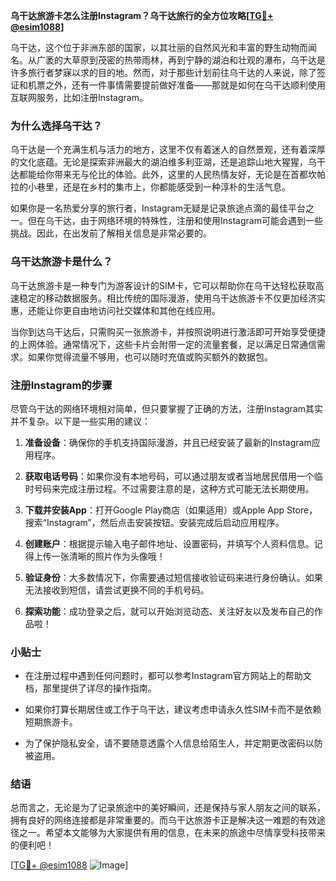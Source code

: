 **乌干达旅游卡怎么注册Instagram？乌干达旅行的全方位攻略[[TG💪+ @esim1088](https://t.me/s/esim1088)]**

乌干达，这个位于非洲东部的国家，以其壮丽的自然风光和丰富的野生动物而闻名。从广袤的大草原到茂密的热带雨林，再到宁静的湖泊和壮观的瀑布，乌干达是许多旅行者梦寐以求的目的地。然而，对于那些计划前往乌干达的人来说，除了签证和机票之外，还有一件事情需要提前做好准备——那就是如何在乌干达顺利使用互联网服务，比如注册Instagram。

### 为什么选择乌干达？

乌干达是一个充满生机与活力的地方，这里不仅有着迷人的自然景观，还有着深厚的文化底蕴。无论是探索非洲最大的湖泊维多利亚湖，还是追踪山地大猩猩，乌干达都能给你带来无与伦比的体验。此外，这里的人民热情友好，无论是在首都坎帕拉的小巷里，还是在乡村的集市上，你都能感受到一种淳朴的生活气息。

如果你是一名热爱分享的旅行者，Instagram无疑是记录旅途点滴的最佳平台之一。但在乌干达，由于网络环境的特殊性，注册和使用Instagram可能会遇到一些挑战。因此，在出发前了解相关信息是非常必要的。

### 乌干达旅游卡是什么？

乌干达旅游卡是一种专门为游客设计的SIM卡，它可以帮助你在乌干达轻松获取高速稳定的移动数据服务。相比传统的国际漫游，使用乌干达旅游卡不仅更加经济实惠，还能让你更自由地访问社交媒体和其他在线应用。

当你到达乌干达后，只需购买一张旅游卡，并按照说明进行激活即可开始享受便捷的上网体验。通常情况下，这些卡片会附带一定的流量套餐，足以满足日常通信需求。如果你觉得流量不够用，也可以随时充值或购买额外的数据包。

### 注册Instagram的步骤

尽管乌干达的网络环境相对简单，但只要掌握了正确的方法，注册Instagram其实并不复杂。以下是一些实用的建议：

1. **准备设备**：确保你的手机支持国际漫游，并且已经安装了最新的Instagram应用程序。
   
2. **获取电话号码**：如果你没有本地号码，可以通过朋友或者当地居民借用一个临时号码来完成注册过程。不过需要注意的是，这种方式可能无法长期使用。

3. **下载并安装App**：打开Google Play商店（如果适用）或Apple App Store，搜索“Instagram”，然后点击安装按钮。安装完成后启动应用程序。

4. **创建账户**：根据提示输入电子邮件地址、设置密码，并填写个人资料信息。记得上传一张清晰的照片作为头像哦！

5. **验证身份**：大多数情况下，你需要通过短信接收验证码来进行身份确认。如果无法接收到短信，请尝试更换不同的手机号码。

6. **探索功能**：成功登录之后，就可以开始浏览动态、关注好友以及发布自己的作品啦！

### 小贴士

- 在注册过程中遇到任何问题时，都可以参考Instagram官方网站上的帮助文档，那里提供了详尽的操作指南。
  
- 如果你打算长期居住或工作于乌干达，建议考虑申请永久性SIM卡而不是依赖短期旅游卡。
  
- 为了保护隐私安全，请不要随意透露个人信息给陌生人，并定期更改密码以防被盗用。

### 结语

总而言之，无论是为了记录旅途中的美好瞬间，还是保持与家人朋友之间的联系，拥有良好的网络连接都是非常重要的。而乌干达旅游卡正是解决这一难题的有效途径之一。希望本文能够为大家提供有用的信息，在未来的旅途中尽情享受科技带来的便利吧！

[[TG💪+ @esim1088](https://t.me/s/esim1088) ![Image](https://i.postimg.cc/4NQfJmqS/Snipaste-2025-05-13-00-14-12.png)]